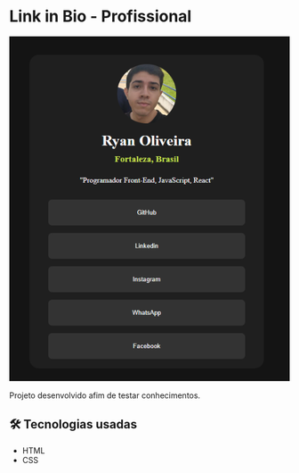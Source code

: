# Link in Bio - Profissional 
![Link in Bio - Profissional](./assets/linkbio.png)

Projeto desenvolvido afim de testar conhecimentos.

## 🛠️ Tecnologias usadas
- HTML
- CSS